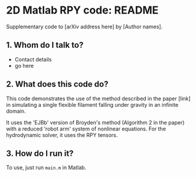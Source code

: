 # 2D Matlab RPY code: README

Supplementary code to [arXiv address here] by [Author names].

## 1. Whom do I talk to?
* Contact details
* go here

## 2. What does this code do?
This code demonstrates the use of the method described in the paper [link] in simulating a single flexible filament falling under gravity in an infinite domain.

It uses the 'EJBb' version of Broyden's method (Algorithm 2 in the paper) with a reduced 'robot arm' system of nonlinear equations. For the hydrodynamic solver, it uses the RPY tensors.

## 3. How do I run it?
To use, just run `main.m` in Matlab.
